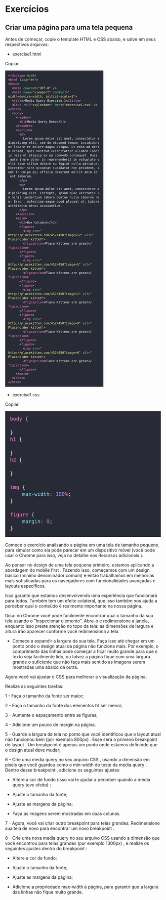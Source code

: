 # Exercícios

## Criar uma página para uma tela pequena

Antes de começar, copie o template HTML e CSS abaixo, e salve em seus respectivos arquivos:

- exercise1.html

Copiar

![](html.png)

- exercise1.css

Copiar

![](css.png)

Comece o exercício analisando a página em uma tela de tamanho pequeno, para simular como ela pode parecer em um dispositivo móvel (você pode usar o Chrome para isso, veja no detalhe nos Recursos adicionais ).

Ao pensar no design de uma tela pequena primeiro, estamos aplicando a abordagem do mobile first . Fazendo isso, começamos com um design básico (mínimo denominador comum) e então trabalhamos em melhorias mais sofisticadas para os navegadores com funcionalidades avançadas e layouts específicos.

Isso garante que estamos desenvolvendo uma experiência que funcionará para todos. Também tem um efeito colateral, que isso também nos ajuda a perceber qual o conteúdo é realmente importante na nossa página.

Dica: no Chrome você pode facilmente encontrar qual o tamanho da sua tela usando o "Inspecionar elemento". Abra-o e redimensione a janela, enquanto isso preste atenção no topo da tela: as dimensões de largura e altura irão aparecer conforme você redimensiona a tela.

- Comece a expandir a largura da sua tela. Faça isso até chegar em um ponto onde o design atual da página não funciona mais. Por exemplo, o comprimento das linhas pode começar a ficar muito grande para que o texto seja facilmente lido, ou talvez a página fique com uma largura grande o suficiente que não faça mais sentido as imagens serem mostradas uma abaixo da outra.

Agora você vai ajustar o CSS para melhorar a visualização da página.

Realize as seguintes tarefas:

1 - Faça o tamanho da fonte ser maior;

2 - Faça o tamanho da fonte dos elementos h1 ser menor;

3 - Aumente o espaçamento entre as figuras;

4 - Adicione um pouco de margin na página.

5 - Guarde a largura da tela no ponto que você identificou que o layout atual não funcionou bem (por exemplo 800px) . Esse será o primeiro breakpoint do layout . Um breakpoint é apenas um ponto onde estamos definindo que o design atual deve mudar;

6 - Crie uma media query no seu arquivo CSS , usando a dimensão em pixels que você guardou como o min-width do teste da media query . Dentro desse breakpoint , adicione os seguintes ajustes:

- Altere a cor de fundo (isso vai te ajudar a perceber quando a media query teve efeito) ;

- Ajuste o tamanho da fonte;

- Ajuste as margens da página;

- Faça as imagens serem mostradas em duas colunas.

7 - Agora, você vai criar outro breakpoint para telas grandes. Redimensione sua tela de novo para encontrar um novo breakpoint .

8 - Crie uma nova media query no seu arquivo CSS usando a dimensão que você encontrou para telas grandes (por exemplo 1300px) , e realize os seguintes ajustes dentro do breakpoint :

- Altere a cor de fundo;

- Ajuste o tamanho da fonte;

- Ajuste as margens da página;

- Adicione a propriedade max-width à página, para garantir que a largura das linhas não fique muito grande.
